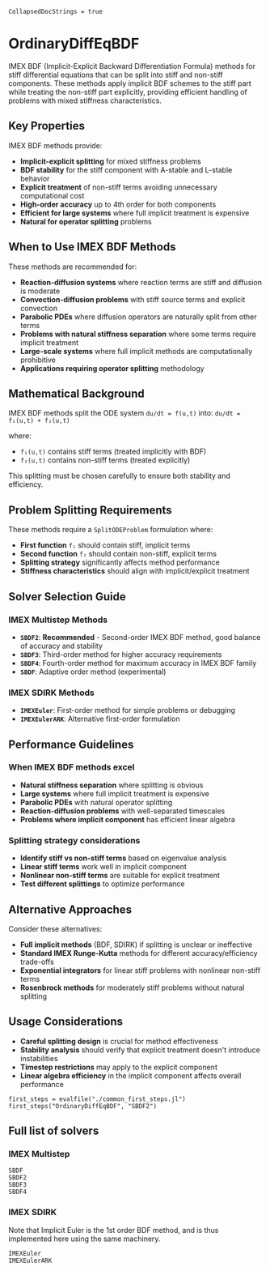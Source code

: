```@meta
CollapsedDocStrings = true
```

# OrdinaryDiffEqBDF

IMEX BDF (Implicit-Explicit Backward Differentiation Formula) methods for stiff differential equations that can be split into stiff and non-stiff components. These methods apply implicit BDF schemes to the stiff part while treating the non-stiff part explicitly, providing efficient handling of problems with mixed stiffness characteristics.

## Key Properties

IMEX BDF methods provide:

  - **Implicit-explicit splitting** for mixed stiffness problems
  - **BDF stability** for the stiff component with A-stable and L-stable behavior
  - **Explicit treatment** of non-stiff terms avoiding unnecessary computational cost
  - **High-order accuracy** up to 4th order for both components
  - **Efficient for large systems** where full implicit treatment is expensive
  - **Natural for operator splitting** problems

## When to Use IMEX BDF Methods

These methods are recommended for:

  - **Reaction-diffusion systems** where reaction terms are stiff and diffusion is moderate
  - **Convection-diffusion problems** with stiff source terms and explicit convection
  - **Parabolic PDEs** where diffusion operators are naturally split from other terms
  - **Problems with natural stiffness separation** where some terms require implicit treatment
  - **Large-scale systems** where full implicit methods are computationally prohibitive
  - **Applications requiring operator splitting** methodology

## Mathematical Background

IMEX BDF methods split the ODE system `du/dt = f(u,t)` into:
`du/dt = f₁(u,t) + f₂(u,t)`

where:

  - `f₁(u,t)` contains stiff terms (treated implicitly with BDF)
  - `f₂(u,t)` contains non-stiff terms (treated explicitly)

This splitting must be chosen carefully to ensure both stability and efficiency.

## Problem Splitting Requirements

These methods require a `SplitODEProblem` formulation where:

  - **First function** `f₁` should contain stiff, implicit terms
  - **Second function** `f₂` should contain non-stiff, explicit terms
  - **Splitting strategy** significantly affects method performance
  - **Stiffness characteristics** should align with implicit/explicit treatment

## Solver Selection Guide

### IMEX Multistep Methods

  - **`SBDF2`**: **Recommended** - Second-order IMEX BDF method, good balance of accuracy and stability
  - **`SBDF3`**: Third-order method for higher accuracy requirements
  - **`SBDF4`**: Fourth-order method for maximum accuracy in IMEX BDF family
  - **`SBDF`**: Adaptive order method (experimental)

### IMEX SDIRK Methods

  - **`IMEXEuler`**: First-order method for simple problems or debugging
  - **`IMEXEulerARK`**: Alternative first-order formulation

## Performance Guidelines

### When IMEX BDF methods excel

  - **Natural stiffness separation** where splitting is obvious
  - **Large systems** where full implicit treatment is expensive
  - **Parabolic PDEs** with natural operator splitting
  - **Reaction-diffusion problems** with well-separated timescales
  - **Problems where implicit component** has efficient linear algebra

### Splitting strategy considerations

  - **Identify stiff vs non-stiff terms** based on eigenvalue analysis
  - **Linear stiff terms** work well in implicit component
  - **Nonlinear non-stiff terms** are suitable for explicit treatment
  - **Test different splittings** to optimize performance

## Alternative Approaches

Consider these alternatives:

  - **Full implicit methods** (BDF, SDIRK) if splitting is unclear or ineffective
  - **Standard IMEX Runge-Kutta** methods for different accuracy/efficiency trade-offs
  - **Exponential integrators** for linear stiff problems with nonlinear non-stiff terms
  - **Rosenbrock methods** for moderately stiff problems without natural splitting

## Usage Considerations

  - **Careful splitting design** is crucial for method effectiveness
  - **Stability analysis** should verify that explicit treatment doesn't introduce instabilities
  - **Timestep restrictions** may apply to the explicit component
  - **Linear algebra efficiency** in the implicit component affects overall performance

```@eval
first_steps = evalfile("./common_first_steps.jl")
first_steps("OrdinaryDiffEqBDF", "SBDF2")
```

## Full list of solvers

### IMEX Multistep

```@docs
SBDF
SBDF2
SBDF3
SBDF4
```

### IMEX SDIRK

Note that Implicit Euler is the 1st order BDF method, and is thus implemented here using
the same machinery.

```@docs
IMEXEuler
IMEXEulerARK
```
